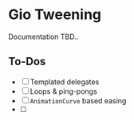 ﻿# Gio Tweening

Documentation TBD..

## To-Dos
- [ ] Templated delegates
- [ ] Loops & ping-pongs
- [ ] ``AnimationCurve`` based easing
- [ ] 
